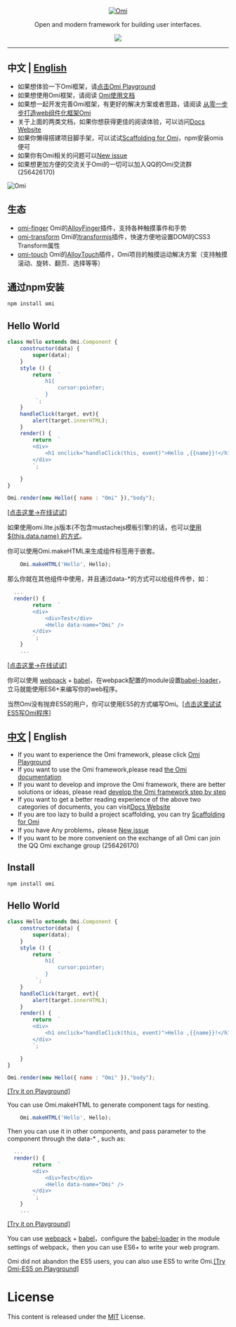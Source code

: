 ﻿<p align="center">
  <a href ="##"><img alt="Omi" src="http://images2015.cnblogs.com/blog/105416/201701/105416-20170120114244046-622856943.png"></a>
</p>
<p align="center">
Open and modern framework for building user interfaces.
</p>
<p align="center">
  <a href="https://travis-ci.org/AlloyTeam/omi"><img src="https://travis-ci.org/AlloyTeam/omi.svg"></a>
</p>

---

## 中文 | [English](https://github.com/AlloyTeam/omi#中文--english-1)

* 如果想体验一下Omi框架，请[点击Omi Playground](http://alloyteam.github.io/omi/example/playground/)
* 如果想使用Omi框架，请阅读  [Omi使用文档](https://github.com/AlloyTeam/omi/tree/master/docs#omi使用文档)
* 如果想一起开发完善Omi框架，有更好的解决方案或者思路，请阅读  [从零一步步打造web组件化框架Omi](https://github.com/AlloyTeam/omi/tree/master/docs#从零一步步打造web组件化框架omi)
* 关于上面的两类文档，如果你想获得更佳的阅读体验，可以访问[Docs Website](http://alloyteam.github.io/omi/website/docs.html)
* 如果你懒得搭建项目脚手架，可以试试[Scaffolding for Omi](https://github.com/AlloyTeam/omi/tree/master/scaffolding)，npm安装omis便可
* 如果你有Omi相关的问题可以[New issue](https://github.com/AlloyTeam/omi/issues/new)
* 如果想更加方便的交流关于Omi的一切可以加入QQ的Omi交流群(256426170)

<img alt="Omi" src="http://alloyteam.github.io/omi/asset/omi_group.png">

## 生态

* [omi-finger](https://github.com/AlloyTeam/omi/tree/master/plugins/omi-finger) Omi的[AlloyFinger](https://github.com/AlloyTeam/AlloyFinger)插件，支持各种触摸事件和手势
* [omi-transform](https://github.com/AlloyTeam/omi/tree/master/plugins/omi-transform) Omi的[transformjs](http://alloyteam.github.io/AlloyTouch/transformjs/)插件，快速方便地设置DOM的CSS3 Transform属性
* [omi-touch](https://github.com/AlloyTeam/omi/tree/master/plugins/omi-touch) Omi的[AlloyTouch](http://alloyteam.github.io/AlloyTouch/)插件，Omi项目的触摸运动解决方案（支持触摸滚动、旋转、翻页、选择等等）

## 通过npm安装 

``` js
npm install omi
```

## Hello World

```js
class Hello extends Omi.Component {
    constructor(data) {
        super(data);
    }
    style () {
        return  `
            h1{
                cursor:pointer;
            }
         `;
    }
    handleClick(target, evt){
        alert(target.innerHTML);
    }
    render() {
        return  `
        <div>
            <h1 onclick="handleClick(this, event)">Hello ,{{name}}!</h1>
        </div>
        `;

    }
}

Omi.render(new Hello({ name : "Omi" }),"body");
```

[[点击这里->在线试试]](http://alloyteam.github.io/omi/website/redirect.html?type=hello)

如果使用omi.lite.js版本(不包含mustachejs模板引擎)的话，也可以[使用 ${this.data.name} 的方式](http://alloyteam.github.io/omi/website/redirect.html?type=without_tpl)。

你可以使用Omi.makeHTML来生成组件标签用于嵌套。
```js
    Omi.makeHTML('Hello', Hello);
```
那么你就在其他组件中使用，并且通过data-*的方式可以给组件传参，如：
```js
  ...
  render() {
        return  `
        <div>
            <div>Test</div>
            <Hello data-name="Omi" />
        </div>
        `;
    }
    ...
```

[[点击这里->在线试试]](http://alloyteam.github.io/omi/website/redirect.html?type=hello_nest)

你可以使用 [webpack](https://webpack.github.io/) + [babel](http://babeljs.io/)，在webpack配置的module设置[babel-loader](https://github.com/babel/babel-loader)，立马就能使用ES6+来编写你的web程序。

 当然Omi没有抛弃ES5的用户，你可以使用ES5的方式编写Omi。[[点击这里试试ES5写Omi程序]](http://alloyteam.github.io/omi/website/redirect.html?type=hello_es5)

## [﻿中文](https://github.com/AlloyTeam/omi#中文--english) | English

* If you want to experience the Omi framework, please click [Omi Playground](http://alloyteam.github.io/omi/example/playground/)
* If you want to use the Omi framework,please read [the Omi documentation](https://github.com/AlloyTeam/omi/tree/master/docs#omi使用文档)
* If you want to develop and improve the Omi framework, there are better solutions or ideas, please read [develop the Omi framework step by step](https://github.com/AlloyTeam/omi/tree/master/docs#从零一步步打造web组件化框架omi)
* If you want to get a better reading experience of the above two categories of documents, you can visit[Docs Website](http://alloyteam.github.io/omi/website/docs.html)
* If you are too lazy to build a project scaffolding, you can try [Scaffolding for Omi](https://github.com/AlloyTeam/omi/tree/master/scaffolding)
* If you have Any problems，please [New issue](https://github.com/AlloyTeam/omi/issues/new)
* If you want to be more convenient on the exchange of all Omi can join the QQ Omi exchange group (256426170)

## Install

``` js
npm install omi
```

## Hello World

```js
class Hello extends Omi.Component {
    constructor(data) {
        super(data);
    }
    style () {
        return  `
            h1{
                cursor:pointer;
            }
         `;
    }
    handleClick(target, evt){
        alert(target.innerHTML);
    }
    render() {
        return  `
        <div>
            <h1 onclick="handleClick(this, event)">Hello ,{{name}}!</h1>
        </div>
        `;

    }
}

Omi.render(new Hello({ name : "Omi" }),"body");
```

[[Try it on Playground]](http://alloyteam.github.io/omi/website/redirect.html?type=hello)

You can use Omi.makeHTML to generate component tags for nesting.
```js
    Omi.makeHTML('Hello', Hello);
```
Then you can use it in other components, and pass parameter to the component through the data-* , such as:
```js
  ...
  render() {
        return  `
        <div>
            <div>Test</div>
            <Hello data-name="Omi" />
        </div>
        `;
    }
    ...
```

[[Try it on Playground]](http://alloyteam.github.io/omi/website/redirect.html?type=hello_nest)

You can use [webpack](https://webpack.github.io/) + [babel](http://babeljs.io/)，configure the [babel-loader](https://github.com/babel/babel-loader) in  the module settings of webpack，then you can use ES6+ to write your web program.

Omi did not abandon the ES5 users, you can also use ES5 to write Omi.[[Try Omi-ES5 on Playground]](http://alloyteam.github.io/omi/website/redirect.html?type=hello_es5)

# License
This content is released under the [MIT](http://opensource.org/licenses/MIT) License.

